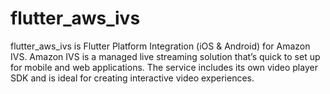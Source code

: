 # flutter_aws_ivs

flutter_aws_ivs is Flutter Platform Integration (iOS & Android) for Amazon IVS. Amazon IVS is a managed live streaming solution that’s quick to set up for mobile and web applications. The service includes its own video player SDK and is ideal for creating interactive video experiences.
